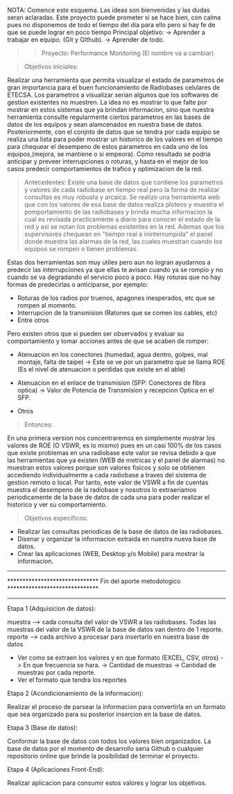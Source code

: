  NOTA: Comence este esquema. Las ideas son bienvenidas y las dudas seran aclaradas. 
      Este proyecto puede prometer si se hace bien, con calma pues no disponemos de
     todo el tiempo del dia para ello pero si hay fe de que se puede lograr en poco tiempo
      Principal objetivo:
        -> Aprender a trabajar en equipo. (Git y GIthub).
        -> Aprender de todo.

 >>Proyecto: Performance Monitoring (El nombre va a cambiar)


 >Objetivos iniciales:

 Realizar una herramienta que permita visualizar el estado de parametros de gran importancia para el buen 
 funcionamiento de Radiobases celulares de ETECSA. Los parametros a visualizar serian algunos que
 los softwares de gestion existentes no muestren. La idea no es mostrar lo que falte por mostrar en estos sistemas
 que ya brindan informacion, sino que nuestra herramienta consulte regularmente ciertos parametros en las 
 bases de datos de los equipos y sean alamcenados en nuestra base de datos. 
 Posteriormente, con el conjnto de datos que se tendra por cada equipo se realiza una lista para poder 
 mostrar un historico de los valores en el tiempo para chequear el desempeno de estos parametros en cada
 uno de los  equipos,(mejora, se mantiene o si empeora). 
 Como resultado se podria anticipar y preveer interrupciones o roturas, y hasta en el mejor de los casos
 predecir comportamientos de trafico y optimizacion de la red. 
 
 
 >Antecedentes:
 Existe una base de datos que contiene los parametros y valores de cada radiobase en tiempo real pero la
 forma de realizar consultas es muy robusta y arcaica.
 Se realizo una herramienta web que con los valores de esa base de datos realiza ploteos y muestra el pomportamiento
 de las radiobases y brinda mucha informacion la cual es revisada practicamente a diario para conocer el 
 estado de la red y asi se notan los problemas existentes en la red. 
 Ademas que los supervisores chequean en "tiempo real e ininterrumpida" el panel donde muestra las 
 alarmas de la red, las cuales muestran cuando los equipos se rompen o tienen problemas.
 
 Estas dos herramientas son muy utiles pero aun no logran ayudarnos a predecir las interrupciones ya que 
 ellas te avisan cuando ya se rompio y no cuando se va degradando el servicio poco a poco. Hay roturas 
 que no hay formas de predecirlas o anticiparse, por ejemplo:
 - Roturas de los radios por truenos, apagones inesperados, etc que se rompen al momento.
 - Interrupcion de la transmision (Ratones que se comen los cables, etc)
 - Entre otros
 
 Pero existen otros que si pueden ser observados y evaluar su comportamiento y tomar acciones antes de que 
 se acaben de romper:
 - Atenuacion en los conectores (humedad, agua dentro, golpes, mal montaje, falta de taipe)
     -> Este se ve por un parametro que se llama ROE (Es el nivel de atenuacion o perdidas que existe en
      el able) 
 
 - Atenuacion en el enlace de transmision (SFP: Conectores de fibra optica)
     -> Valor de Potencia de Transmision y recepcion Optica en el SFP.
 - Otros
 
 
 >Entonces:
 
 En una primera version nos concentraremos en simplemente mostrar los valores de ROE (O VSWR, es lo mismo) 
 pues en un casi 100% de los casos que existe problemas en una radiobase este valor se revisa debido a que 
 las herramientas que ya existen (WEB de metricas y el panel de alarmas) no muestran estos valores porque 
 son valores fisicos y solo se obtienen accediendo individualmente a cada radiobase a traves del sistema 
 de gestion remoto o local. Por tanto, este valor de VSWR a fin de cuentas muestra el desempeno de la 
 radiobase y nosotros lo extraeriamos periodicamente de la base de datos de cada una para poder realizar 
 el historico y ver su comportamiento.
 
 
 >Objetivos especificos:
 - Realizar las consultas periodicas de la base de datos de las radiobases.
 - Disenar y organizar la informacion extraida en nuestra nueva base de datos.
 - Crear las aplicaciones (WEB, Desktop y/o Mobile) para mostrar la informacion.
 
 
 *********************************************************************************************************
 ******************************         Fin del aporte metodologico         ******************************
 *********************************************************************************************************
 
 Etapa 1 (Adquisicion de datos):
 
 muestra --> cada consulta del valor de VSWR a las radiobases. Todas las muestras del valor de la VSWR de 
            la base de datos van dentro de 1 reporte.
reporte --> cada archivo a procesar para insertarlo en nuestra base de datos
 
 - Ver como se extraen los valores y en que formato (EXCEL, CSV, otros)
     -> En que frecuencia se hara.
     -> Cantidad de muestras
     -> Cantidad de muestras por cada reporte.
 - Ver el formato que tendra los reportes
 
 
 
 Etapa 2 (Acondicionamiento de la informacion): 
 
 Realizar el proceso de parsear la informacion para convertirla en un formato que sea organizado para su 
 posterior insercion en la base de datos. 
 
 Etapa 3 (Base de datos):
 
 Conformar la base de datos con todos los valores bien organizados.
 La base de datos por el momento de desarrollo seria Github o cualquier repositorio online que brinde la posibilidad
 de terminar el proyecto.
 
 
 
 Etapa 4 (Aplicaciones Front-End):
 
 Realizar aplicacion para consumir estos valores y lograr los objetivos.
